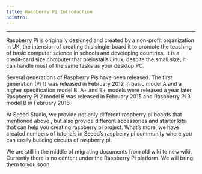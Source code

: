 ```yaml
---
title: Raspberry Pi Introduction
nointro:
---
```


---
Raspberry Pi is originally designed and created by a non-profit organization in UK, the intension of creating this single-board it to promote the teaching of basic computer science in schools and developing countries. It is a credit-card size computer that preinstalls Linux, despite the small size, it can handle most of the same tasks as your desktop PC.

Several generations of Raspberry Pis have been released. The first generation (Pi 1) was released in February 2012 in basic model A and a higher specification model B. A+ and B+ models were released a year later. Raspberry Pi 2 model B was released in February 2015 and Raspberry Pi 3 model B in February 2016.

At Seeed Studio, we provide not only different raspberry pi boards that mentioned above , but also provide different accessories and starter kits that can help you creating raspberry pi project. What’s more, we have created numbers of tutorials in Seeed’s raspberry pi community where you can easily building circuits of raspberry pi.

We are still in the middle of migrating documents from old wiki to new wiki. Currently there is no content under the Raspberry Pi platform. We will bring them to you soon.
